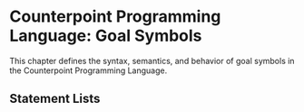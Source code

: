 # Counterpoint Programming Language: Goal Symbols
This chapter defines the syntax, semantics, and behavior of goal symbols in the Counterpoint Programming Language.



## Statement Lists
